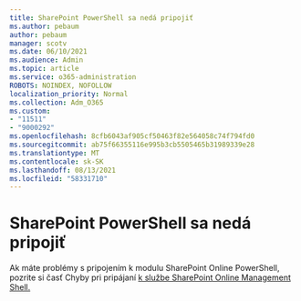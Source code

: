 ```yaml
---
title: SharePoint PowerShell sa nedá pripojiť
ms.author: pebaum
author: pebaum
manager: scotv
ms.date: 06/10/2021
ms.audience: Admin
ms.topic: article
ms.service: o365-administration
ROBOTS: NOINDEX, NOFOLLOW
localization_priority: Normal
ms.collection: Adm_O365
ms.custom:
- "11511"
- "9000292"
ms.openlocfilehash: 8cfb6043af905cf50463f82e564058c74f794fd0
ms.sourcegitcommit: ab75f66355116e995b3cb5505465b31989339e28
ms.translationtype: MT
ms.contentlocale: sk-SK
ms.lasthandoff: 08/13/2021
ms.locfileid: "58331710"
---
```

# <a name="sharepoint-powershell-unable-to-connect"></a>SharePoint PowerShell sa nedá pripojiť

Ak máte problémy s pripojením k modulu SharePoint Online PowerShell, pozrite si časť Chyby pri pripájaní [k službe SharePoint Online Management Shell.](https://docs.microsoft.com/sharepoint/troubleshoot/administration/errors-connecting-to-management-shell)